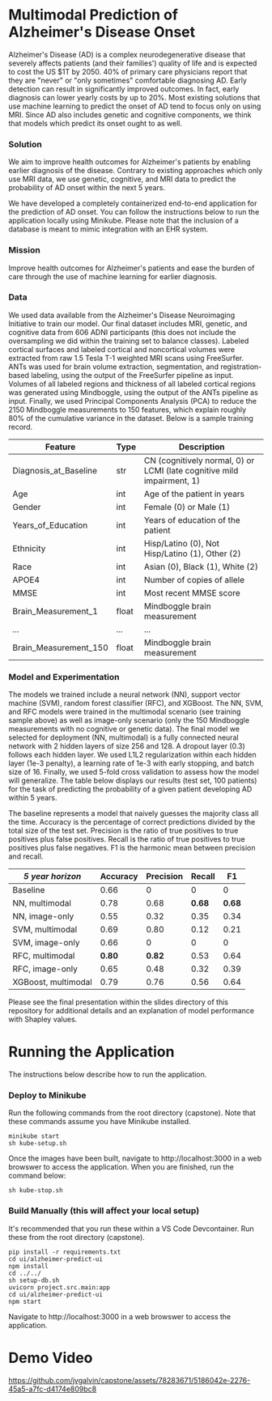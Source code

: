 # Multimodal Prediction of Alzheimer's Disease Onset
Alzheimer's Disease (AD) is a complex neurodegenerative disease that severely affects patients (and their families') quality of life and is expected to cost the US $1T by 2050. 40% of primary care physicians report that they are "never" or "only sometimes" comfortable diagnosing AD. Early detection can result in significantly improved outcomes. In fact, early diagnosis can lower yearly costs by up to 20%. Most existing solutions that use machine learning to predict the onset of AD tend to focus only on using MRI. Since AD also includes genetic and cognitive components, we think that models which predict its onset ought to as well.

### Solution
We aim to improve health outcomes for Alzheimer's patients by enabling earlier diagnosis of the disease. Contrary to existing approaches which only use MRI data, we use genetic, cognitive, and MRI data to predict the probability of AD onset within the next 5 years.

We have developed a completely containerized end-to-end application for the prediction of AD onset. You can follow the instructions below to run the application locally using Minikube. Please note that the inclusion of a database is meant to mimic integration with an EHR system.

### Mission
Improve health outcomes for Alzheimer's patients and ease the burden of care through the use of machine learning for earlier diagnosis.

### Data
We used data available from the Alzheimer's Disease Neuroimaging Initiative to train our model. Our final dataset includes MRI, genetic, and cognitive data from 606 ADNI participants (this does not include the oversampling we did within the training set to balance classes). Labeled cortical surfaces and labeled cortical and noncortical volumes were extracted from raw 1.5 Tesla T-1 weighted MRI scans using FreeSurfer. ANTs was used for brain volume extraction, segmentation, and registration-based labeling, using the output of the FreeSurfer pipeline as input. Volumes of all labeled regions and thickness of all labeled cortical regions was generated using Mindboggle, using the output of the ANTs pipeline as input. Finally, we used Principal Components Analysis (PCA) to reduce the 2150 Mindboggle measurements to 150 features, which explain roughly 80% of the cumulative variance in the dataset. Below is a sample training record.

| Feature | Type | Description |
|----------|----------|----------|
| Diagnosis_at_Baseline    | str    | CN (cognitively normal, 0) or LCMI (late cognitive mild impairment, 1)  |
| Age    | int   | Age of the patient in years  |
| Gender    | int    | Female (0) or Male (1)    |
| Years_of_Education   | int   | Years of education of the patient   |
| Ethnicity    | int    | Hisp/Latino (0), Not Hisp/Latino (1), Other (2)    |
| Race    | int   | Asian (0), Black (1), White (2)   |
| APOE4   | int   | Number of copies of allele  |
| MMSE  | int   | Most recent MMSE score  |
| Brain_Measurement_1   | float   | Mindboggle brain measurement   |
| ...  | ...  | ...  |
| Brain_Measurement_150  | float   | Mindboggle brain measurement  |

### Model and Experimentation
The models we trained include a neural network (NN), support vector machine (SVM), random forest classifier (RFC), and XGBoost. The NN, SVM, and RFC models were trained in the multimodal scenario (see training sample above) as well as image-only scenario (only the 150 Mindboggle measurements with no cognitive or genetic data). The final model we selected for deployment (NN, multimodal) is a fully connected neural network with 2 hidden layers of size 256 and 128. A dropout layer (0.3) follows each hidden layer. We used L1L2 regularization within each hidden layer (1e-3 penalty), a learning rate of 1e-3 with early stopping, and batch size of 16. Finally, we used 5-fold cross validation to assess how the model will generalize. The table below displays our results (test set, 100 patients) for the task of predicting the probability of a given patient developing AD within 5 years. 

The baseline represents a model that naively guesses the majority class all the time. Accuracy is the percentage of correct predictions divided by the total size of the test set. Precision is the ratio of true positives to true positives plus false positives. Recall is the ratio of true positives to true positives plus false negatives. F1 is the harmonic mean between precision and recall.

| *5 year horizon*| Accuracy | Precision | Recall | F1 |
|----------|----------|----------|----------|----------|
| Baseline    | 0.66   | 0   | 0   | 0   |
| NN, multimodal    | 0.78  | 0.68   | **0.68**   | **0.68**   |
| NN, image-only    | 0.55    | 0.32   | 0.35    | 0.34   |
| SVM, multimodal   | 0.69  | 0.80    | 0.12  | 0.21  |
| SVM, image-only  | 0.66   | 0   | 0   | 0   |
| RFC, multimodal   | **0.80**   | **0.82**    | 0.53   | 0.64   |
| RFC, image-only    | 0.65  | 0.48   | 0.32   | 0.39    |
| XGBoost, multimodal   | 0.79   | 0.76    | 0.56   | 0.64   |

Please see the final presentation within the slides directory of this repository for additional details and an explanation of model performance with Shapley values.

# Running the Application
The instructions below describe how to run the application.

### Deploy to Minikube
Run the following commands from the root directory (capstone). Note that these commands assume you have Minikube installed.

    minikube start
    sh kube-setup.sh

Once the images have been built, navigate to http://localhost:3000 in a web browswer to access the application. When you are finished, run the command below:

    sh kube-stop.sh

### Build Manually (this will affect your local setup)
It's recommended that you run these within a VS Code Devcontainer. Run these from the root directory (capstone).

    pip install -r requirements.txt
    cd ui/alzheimer-predict-ui
    npm install
    cd ../../
    sh setup-db.sh
    uvicorn project.src.main:app
    cd ui/alzheimer-predict-ui
    npm start

Navigate to http://localhost:3000 in a web browswer to access the application.

# Demo Video


https://github.com/jvgalvin/capstone/assets/78283671/5186042e-2276-45a5-a7fc-d4174e809bc8


